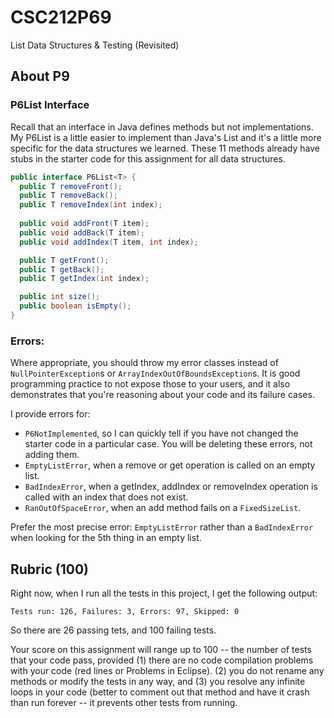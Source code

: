 # CSC212P69
List Data Structures &amp; Testing (Revisited)

## About P9

### P6List Interface
Recall that an interface in Java defines methods but not implementations. My P6List is a little easier to implement than Java's List and it's a little more specific for the data structures we learned. These 11 methods already have stubs in the starter code for this assignment for all data structures.

```java
public interface P6List<T> {
  public T removeFront();
  public T removeBack();
  public T removeIndex(int index);
  
  public void addFront(T item);
  public void addBack(T item);
  public void addIndex(T item, int index);

  public T getFront();
  public T getBack();
  public T getIndex(int index);

  public int size();
  public boolean isEmpty();
}
```

### Errors:

Where appropriate, you should throw my error classes instead of ``NullPointerException``s or ``ArrayIndexOutOfBoundsException``s. It is good programming practice to not expose those to your users, and it also demonstrates that you're reasoning about your code and its failure cases.

I provide errors for:
- ``P6NotImplemented``, so I can quickly tell if you have not changed the starter code in a particular case. You will be deleting these errors, not adding them.
- ``EmptyListError``, when a remove or get operation is called on an empty list.
- ``BadIndexError``, when a getIndex, addIndex or removeIndex operation is called with an index that does not exist.
- ``RanOutOfSpaceError``, when an add method fails on a ``FixedSizeList``.

Prefer the most precise error: ``EmptyListError`` rather than a ``BadIndexError`` when looking for the 5th thing in an empty list.

## Rubric (100)

Right now, when I run all the tests in this project, I get the following output:

    
    Tests run: 126, Failures: 3, Errors: 97, Skipped: 0

So there are 26 passing tets, and 100 failing tests.

Your score on this assignment will range up to 100 -- the number of tests that your code pass, provided (1) there are no code compilation problems with your code (red lines or Problems in Eclipse).  (2) you do not rename any methods or modify the tests in any way, and (3) you resolve any infinite loops in your code (better to comment out that method and have it crash than run forever -- it prevents other tests from running.


